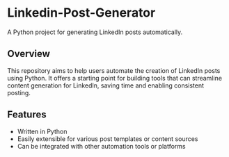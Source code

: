 # Linkedin-Post-Generator

A Python project for generating LinkedIn posts automatically.

## Overview

This repository aims to help users automate the creation of LinkedIn posts using Python. It offers a starting point for building tools that can streamline content generation for LinkedIn, saving time and enabling consistent posting.

## Features

- Written in Python
- Easily extensible for various post templates or content sources
- Can be integrated with other automation tools or platforms



